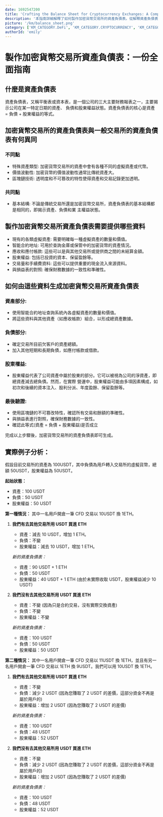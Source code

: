 ```yaml
---
date: 1692547200
title: 'Crafting the Balance Sheet for Cryptocurrency Exchanges: A Comprehensive Guide'
description: '本指南詳細解釋了如何製作加密貨幣交易所的資產負債表。從解釋資產負債表的基本概念，到比較加密貨幣交易所和傳統交易所之間的異同，再到具體列出製作此類資產負債表所需的資料，以及如何結合這些資料進行計算。最後，通過具體的例子，深入解析了在不同交易情境下資產負債表的變化情況。'
picture: '/km/balance_sheet.png'
category: ['KM_CATEGORY.DeFi', 'KM_CATEGORY.CRYPTOCURRENCY', 'KM_CATEGORY.BALANCE_SHEET']
authorId: 'emily'
---
```


# 製作加密貨幣交易所資產負債表：一份全面指南

## 什麼是資產負債表

資產負債表，又稱平衡表或資本表，是一個公司的三大主要財務報表之一，主要揭示公司在某一特定日期的資產、
負債和股東權益狀態。資產負債表的核心是資產 = 負債 + 股東權益的等式。

## 加密貨幣交易所的資產負債表與一般交易所的資產負債表有何異同

### 不同點

- 特殊資產類型: 加密貨幣交易所的資產中會有各種不同的虛擬資產或代幣。
- 價值波動性: 加密貨幣的價值波動性通常比傳統資產大。
- 區塊鏈技術: 透明度和不可篡改的特性使得資產和交易記錄更加透明。

### 共同點

- 基本結構: 不論是傳統交易所還是加密貨幣交易所，資產負債表的基本結構都是相同的，即揭示資產、負債和業
  主權益狀態。

## 製作加密貨幣交易所資產負債表需要提供哪些資料

- 現有的各類虛擬資產: 需要明確每一種虛擬資產的數量和價值。
- 智能合約地址: 可用於查詢金庫或保管中的加密貨幣的資產情況。
- 應收和應付帳款: 這些可以是與其他交易所或提供商之間的未結算金額。
- 股東權益: 包括已投資的資本、保留盈餘等。
- 交易量和手續費資料: 這些可以提供重要的現金流入來源資料。
- 與損益表的對照: 確保財務數據的一致性和準確性。

## 如何由這些資料生成加密貨幣交易所資產負債表

### 資產部分:

- 使用智能合約地址查詢系統內各虛擬資產的數量和價值。
- 將這些資料與其他資產（如應收帳款）組合，以形成總資產數據。

### 負債部分:

- 確定交易所目前欠客戶的資產總額。
- 加入其他短期和長期負債，如應付帳款或借款。

### 股東權益:

- 股東權益代表了公司資產中屬於股東的部分。它可以被視為公司的淨資產，即總資產減去總負債。然而，在實際
  營運中，股東權益可能由多項因素構成，如初次和後續的資本注入、股利分派、年度盈餘、保留盈餘等。

### 最後驗證:

- 使用區塊鏈的不可篡改特性，確認所有交易和餘額的準確性。
- 與損益表進行對照，確保財務數據的一致性。
- 確認此等式(資產 = 負債 + 股東權益)是否成立

完成以上步驟後，加密貨幣交易所的資產負債表即可生成。

## 實際例子分析：

假設目前交易所的資產為 100USDT，其中負債為用戶轉入交易所的虛擬貨幣，總額 50USDT，股東權益為 50USDT。

**起始狀態：**

- 資產：100 USDT
- 負債：50 USDT
- 股東權益：50 USDT

**第一種情況：** 其中一名用戶開倉一筆 CFD 交易以 10USDT 換 1ETH。

1. **我們有去其他交易所用 USDT 買進 ETH**

   - 資產：減去 10 USDT，增加 1 ETH。
   - 負債：不變
   - 股東權益：減去 10 USDT，增加 1 ETH。

   _新的資產負債表：_

   - 資產：90 USDT + 1 ETH
   - 負債：50 USDT
   - 股東權益：40 USDT + 1 ETH (由於未實際收取 USDT，股東權益減少 10 USDT)

2. **我們沒有去其他交易所用 USDT 買進 ETH**

   - 資產：不變 (因為只是合約交易，沒有實際交換資產)
   - 負債：不變
   - 股東權益：不變

   _新的資產負債表：_

   - 資產：100 USDT
   - 負債：50 USDT
   - 股東權益：50 USDT

**第二種情況：** 其中一名用戶開倉一筆 CFD 交易以 11USDT 換 1ETH，並且有另一名用戶開倉一筆 CFD 交易以
1ETH 換 9USDT。我們可以用 10USDT 換 1ETH。

1. **我們有去其他交易所用 USDT 買進 ETH**

   - 資產：不變
   - 負債：減少 2 USDT (因為您賺取了 2 USDT 的差價，這部分資金不再是屬於用戶的)
   - 股東權益：增加 2 USDT (因為您賺取了 2 USDT 的差價)

   _新的資產負債表：_

   - 資產：100 USDT
   - 負債：48 USDT
   - 股東權益：52 USDT

2. **我們沒有去其他交易所用 USDT 買進 ETH**

   - 資產：不變
   - 負債：減少 2 USDT (因為您賺取了 2 USDT 的差價，這部分資金不再是屬於用戶的)
   - 股東權益：增加 2 USDT (因為您賺取了 2 USDT 的差價)

   _新的資產負債表：_

   - 資產：100 USDT
   - 負債：48 USDT
   - 股東權益：52 USDT
